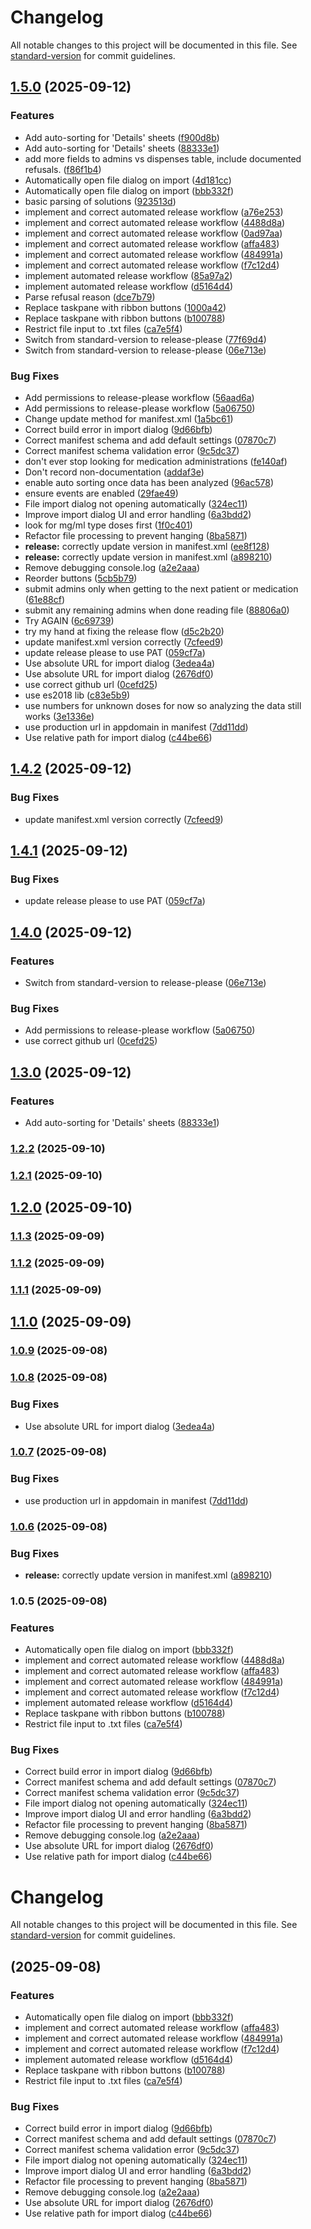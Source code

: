 # Changelog

All notable changes to this project will be documented in this file. See [standard-version](https://github.com/conventional-changelog/standard-version) for commit guidelines.

## [1.5.0](https://github.com/michaelpennington/reconciler/compare/reconciler-v1.4.2...reconciler-v1.5.0) (2025-09-12)


### Features

* Add auto-sorting for 'Details' sheets ([f900d8b](https://github.com/michaelpennington/reconciler/commit/f900d8bac8611ee47b6d4b3dc2e886917be8ad0e))
* Add auto-sorting for 'Details' sheets ([88333e1](https://github.com/michaelpennington/reconciler/commit/88333e17d88fb7421a92c2c3e68b0c818c7f7bc9))
* add more fields to admins vs dispenses table, include documented refusals. ([f86f1b4](https://github.com/michaelpennington/reconciler/commit/f86f1b41db35262c9316b9a05285e24dc74605f5))
* Automatically open file dialog on import ([4d181cc](https://github.com/michaelpennington/reconciler/commit/4d181cc8429e03c56377f714fa8512e3bb62500f))
* Automatically open file dialog on import ([bbb332f](https://github.com/michaelpennington/reconciler/commit/bbb332fd7e267ffa684247120766deeb9479e250))
* basic parsing of solutions ([923513d](https://github.com/michaelpennington/reconciler/commit/923513d0eba7319c46e594d551ac28ea02e5c998))
* implement and correct automated release workflow ([a76e253](https://github.com/michaelpennington/reconciler/commit/a76e2533c9ea4c325d1e86837817612fb8e13d71))
* implement and correct automated release workflow ([4488d8a](https://github.com/michaelpennington/reconciler/commit/4488d8afd5ebc9a00a4ba5062808f8747a36e2a1))
* implement and correct automated release workflow ([0ad97aa](https://github.com/michaelpennington/reconciler/commit/0ad97aa02699768d5d003eb801eb813ff1fc6f45))
* implement and correct automated release workflow ([affa483](https://github.com/michaelpennington/reconciler/commit/affa483f8cf6053809002de29bded50747f3e3a7))
* implement and correct automated release workflow ([484991a](https://github.com/michaelpennington/reconciler/commit/484991a29c8a0d335272d1f009f5eab46c346b1d))
* implement and correct automated release workflow ([f7c12d4](https://github.com/michaelpennington/reconciler/commit/f7c12d48f8dab08f04845dddc3a58eb3f7e1e46f))
* implement automated release workflow ([85a97a2](https://github.com/michaelpennington/reconciler/commit/85a97a2bffa2542de2ee37ada62de622c879eacd))
* implement automated release workflow ([d5164d4](https://github.com/michaelpennington/reconciler/commit/d5164d44f7dac0e0b89bddbaaf82576534d64869))
* Parse refusal reason ([dce7b79](https://github.com/michaelpennington/reconciler/commit/dce7b79254ac6426351b128f9196668973c45c9a))
* Replace taskpane with ribbon buttons ([1000a42](https://github.com/michaelpennington/reconciler/commit/1000a42e3205193a6f43cb30955990194081514f))
* Replace taskpane with ribbon buttons ([b100788](https://github.com/michaelpennington/reconciler/commit/b100788f487b38c8fe1f5ba829533c198ff33914))
* Restrict file input to .txt files ([ca7e5f4](https://github.com/michaelpennington/reconciler/commit/ca7e5f48a4592b1f7d44041f3766a15965aac32a))
* Switch from standard-version to release-please ([77f69d4](https://github.com/michaelpennington/reconciler/commit/77f69d430f463413c2d1fcd92d0f6fa682e2c4ff))
* Switch from standard-version to release-please ([06e713e](https://github.com/michaelpennington/reconciler/commit/06e713e1454f51e2b1c625fc9031957e4f3c44e4))


### Bug Fixes

* Add permissions to release-please workflow ([56aad6a](https://github.com/michaelpennington/reconciler/commit/56aad6a1afbaae7e3bd7c7b2c2b8b088600201ad))
* Add permissions to release-please workflow ([5a06750](https://github.com/michaelpennington/reconciler/commit/5a0675079afebef03b769e8e87e5d0b39536a747))
* Change update method for manifest.xml ([1a5bc61](https://github.com/michaelpennington/reconciler/commit/1a5bc6190f94f32ad3eb096b528cf9573da8c835))
* Correct build error in import dialog ([9d66bfb](https://github.com/michaelpennington/reconciler/commit/9d66bfbc44e3bb0dcda1e3e326d67991ac0a9f16))
* Correct manifest schema and add default settings ([07870c7](https://github.com/michaelpennington/reconciler/commit/07870c71ca7811aaea2f1332a338f306daaf54bd))
* Correct manifest schema validation error ([9c5dc37](https://github.com/michaelpennington/reconciler/commit/9c5dc373cfde5000f0c76930089579de8b24c77c))
* don't ever stop looking for medication administrations ([fe140af](https://github.com/michaelpennington/reconciler/commit/fe140afd188dd904e377baac7a1136393dcd6f8e))
* Don't record non-documentation ([addaf3e](https://github.com/michaelpennington/reconciler/commit/addaf3ead6d6aac306836331473b7e358881f8e4))
* enable auto sorting once data has been analyzed ([96ac578](https://github.com/michaelpennington/reconciler/commit/96ac578fd7d34c818a7725560518a59adceae254))
* ensure events are enabled ([29fae49](https://github.com/michaelpennington/reconciler/commit/29fae4921cf3c348d5b6094db07e6787940703d1))
* File import dialog not opening automatically ([324ec11](https://github.com/michaelpennington/reconciler/commit/324ec1184c928c4723fb0fa5f829142c1960900e))
* Improve import dialog UI and error handling ([6a3bdd2](https://github.com/michaelpennington/reconciler/commit/6a3bdd2320172cbde937336df5feaed4c60efc8d))
* look for mg/ml type doses first ([1f0c401](https://github.com/michaelpennington/reconciler/commit/1f0c401f5e1ee6fcab7ea9329a6c321079a7c144))
* Refactor file processing to prevent hanging ([8ba5871](https://github.com/michaelpennington/reconciler/commit/8ba5871cce21b884609c9758fb687ebf0e243ca3))
* **release:** correctly update version in manifest.xml ([ee8f128](https://github.com/michaelpennington/reconciler/commit/ee8f1281b6667cd1b41081b9f7c59ee3a770410a))
* **release:** correctly update version in manifest.xml ([a898210](https://github.com/michaelpennington/reconciler/commit/a898210d219059cbccb19342981e21c71d4fbe93))
* Remove debugging console.log ([a2e2aaa](https://github.com/michaelpennington/reconciler/commit/a2e2aaac404262d9edf1c579ab01039141578b83))
* Reorder buttons ([5cb5b79](https://github.com/michaelpennington/reconciler/commit/5cb5b7927429d88a46a9c380021047555b0bbc48))
* submit admins only when getting to the next patient or medication ([61e88cf](https://github.com/michaelpennington/reconciler/commit/61e88cf7cd30bf3c4639de162dec8d66670eea04))
* submit any remaining admins when done reading file ([88806a0](https://github.com/michaelpennington/reconciler/commit/88806a077ba86d6da4e38abc16d52d68df43ff46))
* Try AGAIN ([6c69739](https://github.com/michaelpennington/reconciler/commit/6c69739d54236cf5b485f7c39d78ffb6b45be41a))
* try my hand at fixing the release flow ([d5c2b20](https://github.com/michaelpennington/reconciler/commit/d5c2b20ccde797d435692e6b04cc0704d6c67838))
* update manifest.xml version correctly ([7cfeed9](https://github.com/michaelpennington/reconciler/commit/7cfeed9e66665cc0b9b4c7d6b75340445029c089))
* update release please to use PAT ([059cf7a](https://github.com/michaelpennington/reconciler/commit/059cf7aeb6d1a1c2b8d63becc34a5e61255cebdd))
* Use absolute URL for import dialog ([3edea4a](https://github.com/michaelpennington/reconciler/commit/3edea4a86837ba20c702d82271341f57ea7748f5))
* Use absolute URL for import dialog ([2676df0](https://github.com/michaelpennington/reconciler/commit/2676df050521cac906267c5147a9bd9beb329db8))
* use correct github url ([0cefd25](https://github.com/michaelpennington/reconciler/commit/0cefd2518d72978373d1dcb6de75ec4d3aa6540a))
* use es2018 lib ([c83e5b9](https://github.com/michaelpennington/reconciler/commit/c83e5b941817f16ee4bb7f1af8d9c2713afb63ab))
* use numbers for unknown doses for now so analyzing the data still works ([3e1336e](https://github.com/michaelpennington/reconciler/commit/3e1336ed725a6d46fd61de745b01978e9ad6cc1e))
* use production url in appdomain in manifest ([7dd11dd](https://github.com/michaelpennington/reconciler/commit/7dd11dd9bb51d675a855065ccd43b1cc6047bf7d))
* Use relative path for import dialog ([c44be66](https://github.com/michaelpennington/reconciler/commit/c44be66f97765ebd46b823bbbb09238020965345))

## [1.4.2](https://github.com/michaelpennington/reconciler/compare/v1.4.1...v1.4.2) (2025-09-12)


### Bug Fixes

* update manifest.xml version correctly ([7cfeed9](https://github.com/michaelpennington/reconciler/commit/7cfeed9e66665cc0b9b4c7d6b75340445029c089))

## [1.4.1](https://github.com/michaelpennington/reconciler/compare/v1.4.0...v1.4.1) (2025-09-12)


### Bug Fixes

* update release please to use PAT ([059cf7a](https://github.com/michaelpennington/reconciler/commit/059cf7aeb6d1a1c2b8d63becc34a5e61255cebdd))

## [1.4.0](https://github.com/michaelpennington/reconciler/compare/v1.3.0...v1.4.0) (2025-09-12)


### Features

* Switch from standard-version to release-please ([06e713e](https://github.com/michaelpennington/reconciler/commit/06e713e1454f51e2b1c625fc9031957e4f3c44e4))


### Bug Fixes

* Add permissions to release-please workflow ([5a06750](https://github.com/michaelpennington/reconciler/commit/5a0675079afebef03b769e8e87e5d0b39536a747))
* use correct github url ([0cefd25](https://github.com/michaelpennington/reconciler/commit/0cefd2518d72978373d1dcb6de75ec4d3aa6540a))

## [1.3.0](https://github.com/michaelpennington/reconciler/compare/v1.2.2...v1.3.0) (2025-09-12)


### Features

* Add auto-sorting for 'Details' sheets ([88333e1](https://github.com/michaelpennington/reconciler/commit/88333e17d88fb7421a92c2c3e68b0c818c7f7bc9))

### [1.2.2](https://github.com/michaelpennington/reconciler/compare/v1.2.1...v1.2.2) (2025-09-10)

### [1.2.1](https://github.com/michaelpennington/reconciler/compare/v1.2.0...v1.2.1) (2025-09-10)

## [1.2.0](https://github.com/michaelpennington/reconciler/compare/v1.1.3...v1.2.0) (2025-09-10)

### [1.1.3](https://github.com/michaelpennington/reconciler/compare/v1.1.2...v1.1.3) (2025-09-09)

### [1.1.2](https://github.com/michaelpennington/reconciler/compare/v1.1.1...v1.1.2) (2025-09-09)

### [1.1.1](https://github.com/michaelpennington/reconciler/compare/v1.1.0...v1.1.1) (2025-09-09)

## [1.1.0](https://github.com/michaelpennington/reconciler/compare/v1.0.9...v1.1.0) (2025-09-09)

### [1.0.9](https://github.com/michaelpennington/reconciler/compare/v1.0.8...v1.0.9) (2025-09-08)

### [1.0.8](https://github.com/michaelpennington/reconciler/compare/v1.0.7...v1.0.8) (2025-09-08)


### Bug Fixes

* Use absolute URL for import dialog ([3edea4a](https://github.com/michaelpennington/reconciler/commit/3edea4a86837ba20c702d82271341f57ea7748f5))

### [1.0.7](https://github.com/michaelpennington/reconciler/compare/v1.0.6...v1.0.7) (2025-09-08)


### Bug Fixes

* use production url in appdomain in manifest ([7dd11dd](https://github.com/michaelpennington/reconciler/commit/7dd11dd9bb51d675a855065ccd43b1cc6047bf7d))

### [1.0.6](https://github.com/michaelpennington/reconciler/compare/v1.0.5...v1.0.6) (2025-09-08)


### Bug Fixes

* **release:** correctly update version in manifest.xml ([a898210](https://github.com/michaelpennington/reconciler/commit/a898210d219059cbccb19342981e21c71d4fbe93))

### 1.0.5 (2025-09-08)


### Features

* Automatically open file dialog on import ([bbb332f](https://github.com/michaelpennington/reconciler/commit/bbb332fd7e267ffa684247120766deeb9479e250))
* implement and correct automated release workflow ([4488d8a](https://github.com/michaelpennington/reconciler/commit/4488d8afd5ebc9a00a4ba5062808f8747a36e2a1))
* implement and correct automated release workflow ([affa483](https://github.com/michaelpennington/reconciler/commit/affa483f8cf6053809002de29bded50747f3e3a7))
* implement and correct automated release workflow ([484991a](https://github.com/michaelpennington/reconciler/commit/484991a29c8a0d335272d1f009f5eab46c346b1d))
* implement and correct automated release workflow ([f7c12d4](https://github.com/michaelpennington/reconciler/commit/f7c12d48f8dab08f04845dddc3a58eb3f7e1e46f))
* implement automated release workflow ([d5164d4](https://github.com/michaelpennington/reconciler/commit/d5164d44f7dac0e0b89bddbaaf82576534d64869))
* Replace taskpane with ribbon buttons ([b100788](https://github.com/michaelpennington/reconciler/commit/b100788f487b38c8fe1f5ba829533c198ff33914))
* Restrict file input to .txt files ([ca7e5f4](https://github.com/michaelpennington/reconciler/commit/ca7e5f48a4592b1f7d44041f3766a15965aac32a))


### Bug Fixes

* Correct build error in import dialog ([9d66bfb](https://github.com/michaelpennington/reconciler/commit/9d66bfbc44e3bb0dcda1e3e326d67991ac0a9f16))
* Correct manifest schema and add default settings ([07870c7](https://github.com/michaelpennington/reconciler/commit/07870c71ca7811aaea2f1332a338f306daaf54bd))
* Correct manifest schema validation error ([9c5dc37](https://github.com/michaelpennington/reconciler/commit/9c5dc373cfde5000f0c76930089579de8b24c77c))
* File import dialog not opening automatically ([324ec11](https://github.com/michaelpennington/reconciler/commit/324ec1184c928c4723fb0fa5f829142c1960900e))
* Improve import dialog UI and error handling ([6a3bdd2](https://github.com/michaelpennington/reconciler/commit/6a3bdd2320172cbde937336df5feaed4c60efc8d))
* Refactor file processing to prevent hanging ([8ba5871](https://github.com/michaelpennington/reconciler/commit/8ba5871cce21b884609c9758fb687ebf0e243ca3))
* Remove debugging console.log ([a2e2aaa](https://github.com/michaelpennington/reconciler/commit/a2e2aaac404262d9edf1c579ab01039141578b83))
* Use absolute URL for import dialog ([2676df0](https://github.com/michaelpennington/reconciler/commit/2676df050521cac906267c5147a9bd9beb329db8))
* Use relative path for import dialog ([c44be66](https://github.com/michaelpennington/reconciler/commit/c44be66f97765ebd46b823bbbb09238020965345))

# Changelog

All notable changes to this project will be documented in this file. See [standard-version](https://github.com/conventional-changelog/standard-version) for commit guidelines.

##  (2025-09-08)


### Features

* Automatically open file dialog on import ([bbb332f](https://github.com/michaelpennington/reconciler/commit/bbb332fd7e267ffa684247120766deeb9479e250))
* implement and correct automated release workflow ([affa483](https://github.com/michaelpennington/reconciler/commit/affa483f8cf6053809002de29bded50747f3e3a7))
* implement and correct automated release workflow ([484991a](https://github.com/michaelpennington/reconciler/commit/484991a29c8a0d335272d1f009f5eab46c346b1d))
* implement and correct automated release workflow ([f7c12d4](https://github.com/michaelpennington/reconciler/commit/f7c12d48f8dab08f04845dddc3a58eb3f7e1e46f))
* implement automated release workflow ([d5164d4](https://github.com/michaelpennington/reconciler/commit/d5164d44f7dac0e0b89bddbaaf82576534d64869))
* Replace taskpane with ribbon buttons ([b100788](https://github.com/michaelpennington/reconciler/commit/b100788f487b38c8fe1f5ba829533c198ff33914))
* Restrict file input to .txt files ([ca7e5f4](https://github.com/michaelpennington/reconciler/commit/ca7e5f48a4592b1f7d44041f3766a15965aac32a))


### Bug Fixes

* Correct build error in import dialog ([9d66bfb](https://github.com/michaelpennington/reconciler/commit/9d66bfbc44e3bb0dcda1e3e326d67991ac0a9f16))
* Correct manifest schema and add default settings ([07870c7](https://github.com/michaelpennington/reconciler/commit/07870c71ca7811aaea2f1332a338f306daaf54bd))
* Correct manifest schema validation error ([9c5dc37](https://github.com/michaelpennington/reconciler/commit/9c5dc373cfde5000f0c76930089579de8b24c77c))
* File import dialog not opening automatically ([324ec11](https://github.com/michaelpennington/reconciler/commit/324ec1184c928c4723fb0fa5f829142c1960900e))
* Improve import dialog UI and error handling ([6a3bdd2](https://github.com/michaelpennington/reconciler/commit/6a3bdd2320172cbde937336df5feaed4c60efc8d))
* Refactor file processing to prevent hanging ([8ba5871](https://github.com/michaelpennington/reconciler/commit/8ba5871cce21b884609c9758fb687ebf0e243ca3))
* Remove debugging console.log ([a2e2aaa](https://github.com/michaelpennington/reconciler/commit/a2e2aaac404262d9edf1c579ab01039141578b83))
* Use absolute URL for import dialog ([2676df0](https://github.com/michaelpennington/reconciler/commit/2676df050521cac906267c5147a9bd9beb329db8))
* Use relative path for import dialog ([c44be66](https://github.com/michaelpennington/reconciler/commit/c44be66f97765ebd46b823bbbb09238020965345))
